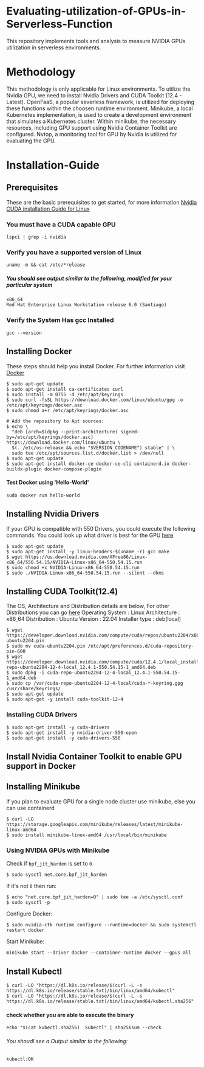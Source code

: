 # Evaluating-utilization-of-GPUs-in-Serverless-Function
This repository implements tools and analysis to measure NVIDIA GPUs utilization in serverless environments. 

# Methodology
This methodology is only applicable for Linux environments.
To utilize the Nvidia GPU, we need to install Nvidia Drivers and CUDA Toolkit (12.4 - Latest). 
OpenFaaS, a popular severless framework, is utilized for deploying these functions within the choosen runtime environment. 
Minikube, a local Kubernetes implementation, is used to create a development environment that simulates a Kubernetes cluster. Within minikube, the necessary resources, including GPU support using Nvidia Container Toolkit are configured.
Nvtop, a monitoring tool for GPU by Nvidia is utilized for evaluating the GPU.

# Installation-Guide
## Prerequisites
These are the basic prerequisites to get started, for more information [Nvidia CUDA installation Guide for Linux](https://docs.nvidia.com/cuda/cuda-installation-guide-linux/)
### You must have a CUDA capable GPU
```
lspci | grep -i nvidia
```
### Verify you have a supported version of Linux
```
uname -m && cat /etc/*release
```
##### You should see output similar to the following, modified for your particular system
```
x86_64
Red Hat Enterprise Linux Workstation release 6.0 (Santiago)
```
### Verify the System Has gcc Installed
```
gcc --version
```
## Installing Docker
These steps should help you install Docker. For further information visit [Docker](https://docs.docker.com/engine/install/ubuntu/)
```
$ sudo apt-get update
$ sudo apt-get install ca-certificates curl
$ sudo install -m 0755 -d /etc/apt/keyrings
$ sudo curl -fsSL https://download.docker.com/linux/ubuntu/gpg -o /etc/apt/keyrings/docker.asc
$ sudo chmod a+r /etc/apt/keyrings/docker.asc

# Add the repository to Apt sources:
$ echo \
  "deb [arch=$(dpkg --print-architecture) signed-by=/etc/apt/keyrings/docker.asc] https://download.docker.com/linux/ubuntu \
  $(. /etc/os-release && echo "$VERSION_CODENAME") stable" | \
  sudo tee /etc/apt/sources.list.d/docker.list > /dev/null
$ sudo apt-get update
$ sudo apt-get install docker-ce docker-ce-cli containerd.io docker-buildx-plugin docker-compose-plugin
```
#### Test Docker using 'Hello-World'
```
sudo docker run hello-world
```

## Installing Nvidia Drivers
If your GPU is compatible with 550 Drivers, you could execute the following commands. You could look up what driver is best for the GPU [here](https://www.nvidia.com/Download/index.aspx?lang=en-us)
```
$ sudo apt-get update
$ sudo apt-get install -y linux-headers-$(uname -r) gcc make
$ wget https://us.download.nvidia.com/XFree86/Linux-x86_64/550.54.15/NVIDIA-Linux-x86_64-550.54.15.run
$ sudo chmod +x NVIDIA-Linux-x86_64-550.54.15.run
$ sudo ./NVIDIA-Linux-x86_64-550.54.15.run --silent --dkms
```

## Installing CUDA Toolkit(12.4)
The OS, Architecture and Distribution details are below, For other Distributions you can go [here](https://developer.nvidia.com/cuda-downloads?target_os=Linux&target_arch=x86_64&Distribution=Ubuntu&target_version=22.04&target_type=deb_local)
Operating System : Linux 
Architecture : x86_64
Distribution : Ubuntu 
Version : 22.04
Installer type : deb(local)
```
$ wget https://developer.download.nvidia.com/compute/cuda/repos/ubuntu2204/x86_64/cuda-ubuntu2204.pin
$ sudo mv cuda-ubuntu2204.pin /etc/apt/preferences.d/cuda-repository-pin-600
$ wget https://developer.download.nvidia.com/compute/cuda/12.4.1/local_installers/cuda-repo-ubuntu2204-12-4-local_12.4.1-550.54.15-1_amd64.deb
$ sudo dpkg -i cuda-repo-ubuntu2204-12-4-local_12.4.1-550.54.15-1_amd64.deb
$ sudo cp /var/cuda-repo-ubuntu2204-12-4-local/cuda-*-keyring.gpg /usr/share/keyrings/
$ sudo apt-get update
$ sudo apt-get -y install cuda-toolkit-12-4
```
### Installing CUDA Drivers
```
$ sudo apt-get install -y cuda-drivers
$ sudo apt-get install -y nvidia-driver-550-open
$ sudo apt-get install -y cuda-drivers-550
```
## Install Nvidia Container Toolkit to enable GPU support in Docker


## Installing Minikube
If you plan to evaluate GPU for a single node cluster use minikube, else you can use containerd
```
$ curl -LO https://storage.googleapis.com/minikube/releases/latest/minikube-linux-amd64
$ sudo install minikube-linux-amd64 /usr/local/bin/minikube
```
### Using NVIDIA GPUs with Minikube
Check if `bpf_jit_harden` is set to `0`
```
$ sudo sysctl net.core.bpf_jit_harden
```
If it's not `0` then run:
```
$ echo "net.core.bpf_jit_harden=0" | sudo tee -a /etc/sysctl.conf
$ sudo sysctl -p
```
Configure Docker:
```
$ sudo nvidia-ctk runtime configure --runtime=docker && sudo systemctl restart docker
```
Start Minikube:
```
minikube start --driver docker --container-runtime docker --gpus all
```

## Install Kubectl
```
$ curl -LO "https://dl.k8s.io/release/$(curl -L -s https://dl.k8s.io/release/stable.txt)/bin/linux/amd64/kubectl"
$ curl -LO "https://dl.k8s.io/release/$(curl -L -s https://dl.k8s.io/release/stable.txt)/bin/linux/amd64/kubectl.sha256"
```
#### check whether you are able to execute the binary
```
echo "$(cat kubectl.sha256)  kubectl" | sha256sum --check
```
###### You shoudl see a Output similar to the following:
`kubectl:OK`






